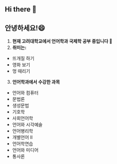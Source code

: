 ## Hi there 👋
## 안녕하세요!😄
1. **현재 고려대학교에서 언어학과 국제학 공부 중입니다  🔭**
2. **취미는:**
* 뜨개질 하기
* 영화 보기
* 멍 때리기
3.  **언어학과에서 수강한 과목**
  * 언어와 컴퓨터
  * 문법론
  * 생성문법
  * 기호학
  * 사회언어학
  * 언어와 시각예술
  * 언어병리학
  * 개별언어 II
  * 언어학연습
  * 언어와 미디어
  * 통사론 
    
